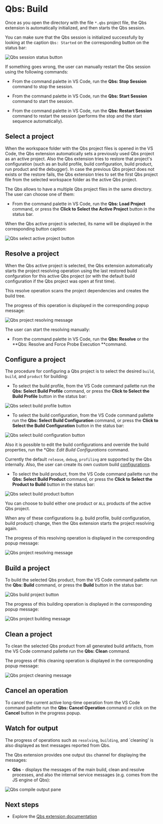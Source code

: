 # Qbs: Build

Once as you open the directory with the file `*.qbs` project file,
the Qbs extension is automatically initialized, and then starts
the Qbs session.

You can make sure that the Qbs session is initialized successfully
by looking at the caption `Qbs: Started` on the corresponding button
on the status bar:

![Qbs session status button](images/qbs-session-status-button.png)

If something goes wrong, the user can manually restart the Qbs session
using the following commands:

* From the command palette in VS Code, run the **Qbs: Stop Session** command
to stop the session.

* From the command palette in VS Code, run the **Qbs: Start Session** command
to start the session.

* From the command palette in VS Code, run the **Qbs: Restart Session**
command to restart the session (performs the stop and the start sequence
automatically).

## Select a project

When the workspace folder with the Qbs project files is opened in
the VS Code, the Qbs extension automatically sets a previously used
Qbs project as an active project. Also the Qbs extension tries to
restore that project's configuration (such as an build profile, build
configuration, build product, run product and the debugger). In case
the previous Qbs project does not exists or the restore fails, the
Qbs extension tries to set the first Qbs project file from the
selected workspace folder as the active Qbs project.

The Qbs allows to have a multiple Qbs project files in the same
directory. The user can choose one of them:

* From the command palette in VS Code, run the **Qbs: Load Project** command,
or press the **Click to Select the Active Project** button in the status bar.

When the Qbs active project is selected, its name will be displayed
in the corresponding button caption:

![Qbs select active project button](images/qbs-select-active-project-button.png)

## Resolve a project

When the Qbs active project is selected, the Qbs extension automatically
starts the project resolving operation using the last restored build
confguration for this active Qbs project (or with the default build
configuration if the Qbs project was open at first time).

This resolve operation scans the project dependencies and creates the
build tree.

The progress of this operation is displayed in the corresponding
popup message:

![Qbs project resolving message](images/qbs-project-resolving-popup.png)

The user can start the resolving manually:

* From the command palette in VS Code, run the **Qbs: Resolve** or
the **Qbs: Resolve and Force Probe Execution **command.

## Configure a project

The procedure for configuring a Qbs project is to select the desired
`build`, `build`, and `product` for building:

* To select the build profile, from the VS Code command pallette
run the **Qbs: Select Build Profile** command, or press the
**Click to Select the Build Profile** button in the status bar:

![Qbs select build profile button](images/qbs-select-profile-button.png)

* To select the build configuration, from the VS Code command pallette
run the **Qbs: Select Build Configuration** command, or press the
**Click to Select the Build Configuration** button in the status bar:

![Qbs select build configuration button](images/qbs-select-configuration-button.png)

Also it is possible to edit the build configurations and override the
build properties, run the **Qbs: Edit Build Configurations* command.

Currently the default `release`, `debug`, `profiling` are supported by
the Qbs internally. Also, the user can create its own custom build
[configurations](qbs-configurations.md).

* To select the build product, from the VS Code command pallette
run the **Qbs: Select Build Product** command, or press the
**Click to Select the Product to Build** button in the status bar:

![Qbs select build product button](images/qbs-select-build-product-button.png)

You can choose to build either one product or `ALL` products of
the active Qbs project.

When any of these configurations (e.g. build profile, build
configuration, build product) change, then the Qbs extension starts
the project resolving again.

The progress of this resolving operation is displayed in the
corresponding popup message:

![Qbs project resolving message](images/qbs-project-resolving-popup.png)

## Build a project

To build the selected Qbs product, from the VS Code command pallette
run the **Qbs: Build** command, or press the **Build** button in
the status bar:

![Qbs build project button](images/qbs-build-project-button.png)

The progress of this building operation is displayed in the
corresponding popup message:

![Qbs project building message](images/qbs-project-building-popup.png)

## Clean a project

To clean the selected Qbs product from all generated build artifacts,
from the VS Code command pallette run the **Qbs: Clean** command.

The progress of this cleaning operation is displayed in the
corresponding popup message:

![Qbs project cleaning message](images/qbs-project-cleaning-popup.png)

## Cancel an operation

To cancel the current active long-time operation from the VS Code
command pallette run the **Qbs: Cancel Operation** command or click
on the **Cancel** button in the progress popup.

## Watch for output

The progress of operations such as `resolving`, `building`, and
`cleaning' is also displayed as text messages reported from Qbs.

The Qbs extension provides one output `Qbs` channel for displaying
the messages:

* **Qbs** - displays the messages of the main build, clean and
resolve processes, and also the internal service messages
(e.g. comes from the JS engine of Qbs):

![Qbs compile output pane](images/qbs-compile-output-pane.png)

## Next steps

- Explore the [Qbs extension documentation](README.md)
